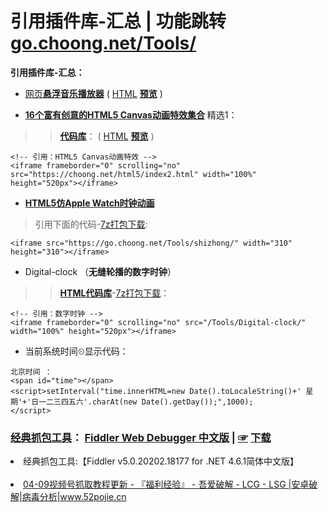# 引用插件库-汇总 | 功能跳转 [go.choong.net/Tools/](https://go.choong.net/Tools/)

**引用插件库-汇总：**

- [网页**悬浮音乐播放器**](https://github.com/inchoong/go/tree/master/QPlayer) ( [HTML](https://github.com/inchoong/go/tree/master/QPlayer) [**预览**](https://go.choong.net/QPlayer/) )

- [**16个富有创意的HTML5 Canvas动画特效集合**](https://www.cnblogs.com/html5tricks/p/9204735.html) 精选1：
>> [**代码库**](https://github.com/inchoong/choong.github.io/tree/master/html5/)：  ( [HTML](https://choong.net/html5/index.html) [**预览**](https://choong.net/about/tags-2.html) )

```
<!-- 引用：HTML5 Canvas动画特效 --> 
<iframe frameborder="0" scrolling="no" src="https://choong.net/html5/index2.html" width="100%" height="520px"></iframe>
```		   

- [**HTML5仿Apple Watch时钟动画**](https://github.com/inchoong/go/tree/master/Tools/shizhong/)
> 引用下面的代码-[7z打包下载](https://github.com/inchoong/go/raw/master/Tools/shizhong/shizhong.7z):
```
<iframe src="https://go.choong.net/Tools/shizhong/" width="310" height="310"></iframe>
```

- Digital-clock （**无缝轮播的数字时钟**）
>> [**HTML代码库**](https://github.com/inchoong/go/tree/master/Tools/Digital-clock)-[7z打包下载](https://github.com/inchoong/go/raw/master/Tools/Digital-clock/Digital-clock.7z)：  
```
<!-- 引用：数字时钟 --> 
<iframe frameborder="0" scrolling="no" src="/Tools/Digital-clock/" width="100%" height="520px"></iframe>
```

- 当前系统时间⏲显示代码：
```
北京时间 ：
<span id="time"></span>
<script>setInterval("time.innerHTML=new Date().toLocaleString()+' 星期'+'日一二三四五六'.charAt(new Date().getDay());",1000);
</script> 			 
```
<h3><a href="https://github.com/taoste/Hello-World/blob/master/Tools/%E6%8A%93%E5%8C%85%E5%B7%A5%E5%85%B7Fiddler/ReadMe.md">经典抓包工具</a>：
  <a href="https://github.com/gabrielxvx/zh-fiddler">Fiddler Web Debugger 中文版</a>  |
  <a href="https://github.com/inchoong/go/blob/master/Tools/zh-Fiddler-master.V5.0.20202.18177.zip">☞</a>
  <a href="https://go.choong.net/Tools/zh-Fiddler-master.V5.0.20202.18177.zip">下载</a></h3>
<li>经典抓包工具:【Fiddler v5.0.20202.18177 for .NET 4.6.1简体中文版】</li>
<br>
<li><a href="https://www.52pojie.cn/thread-1771628-1-1.html">04-09视频号抓取教程更新 - 『福利经验』 - 吾爱破解 - LCG - LSG |安卓破解|病毒分析|www.52pojie.cn</a></li>

